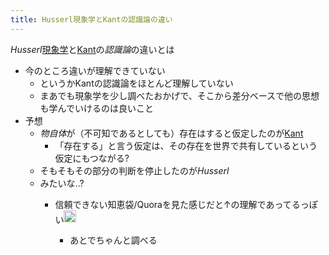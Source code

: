 ```yaml
---
title: Husserl現象学とKantの認識論の違い
---
```


*Husserl*[現象学](%E7%8F%BE%E8%B1%A1%E5%AD%A6.md)と[Kant](Kant.md)の*認識論*の違いとは

* 今のところ違いが理解できていない
  * というかKantの認識論をほとんど理解していない
  * まあでも現象学を少し調べたおかげで、そこから差分ベースで他の思想も学んでいけるのは良いこと
* 予想
  * *物自体*が（不可知であるとしても）存在はすると仮定したのが[Kant](Kant.md)
    * 「存在する」と言う仮定は、その存在を世界で共有しているという仮定にもつながる?
  * そもそもその部分の判断を停止したのが*Husserl*
  * みたいな..?
    * 信頼できない知恵袋/Quoraを見た感じだと↑の理解であってるっぽい<img src='https://scrapbox.io/api/pages/blu3mo-public/blu3mo/icon' alt='blu3mo.icon' height="19.5"/>

      * あとでちゃんと調べる
